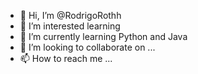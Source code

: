 - 👋 Hi, I’m @RodrigoRothh
- 👀 I’m interested learning
- 🌱 I’m currently learning Python and Java
- 💞️ I’m looking to collaborate on ...
- 📫 How to reach me ...

<!---
RodrigoRothh/RodrigoRothh is a ✨ special ✨ repository because its `README.md` (this file) appears on your GitHub profile.
You can click the Preview link to take a look at your changes.
--->
